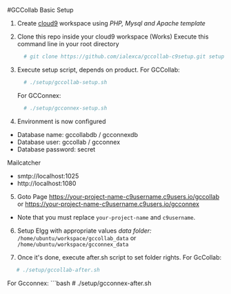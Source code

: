 #GCCollab Basic Setup 

1. Create [cloud9](https://c9.io) workspace using *PHP, Mysql and Apache template*
2. Clone this repo inside your cloud9 workspace (Works) 
   Execute this command line in your root directory
   ```bash
     # git clone https://github.com/ialexca/gccollab-c9setup.git setup
   ```
3. Execute setup script, depends on product.
   For GCCollab:
   ```bash
     # ./setup/gccollab-setup.sh
   ```
   For GCConnex:
   ```bash
     # ./setup/gcconnex-setup.sh
   ```
   
4. Environment is now configured
  - Database name: gccollabdb / gcconnexdb
  - Database user: gccollab / gcconnex
  - Database password: secret
  
  Mailcatcher
  - smtp://localhost:1025
  - http://localhost:1080
  
5. Goto Page https://your-project-name-c9username.c9users.io/gccollab or https://your-project-name-c9username.c9users.io/gcconnex
  - Note that you must replace `your-project-name` and `c9username`.

6. Setup Elgg with appropriate values
   *data folder:* `/home/ubuntu/workspace/gccollab_data` or  `/home/ubuntu/workspace/gcconnex_data`

7. Once it's done, execute after.sh script to set folder rights.
  For GcCollab:
  ```bash
     # ./setup/gccollab-after.sh
   ```
   For Gcconnex:
     ```bash
     # ./setup/gcconnex-after.sh
   ```
   
